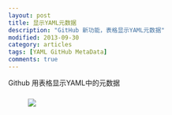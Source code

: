```yaml
---
layout: post
title: 显示YAML元数据
description: "GitHub 新功能，表格显示YAML元数据"
modified: 2013-09-30
category: articles
tags: [YAML GitHub MetaData]
comments: true  
---
```


Github 用表格显示YAML中的元数据
### 

<figure>
	<a href="{{site.url}}/images/yaml-metadata.png"><img src="{{site.url}}/images/yaml-metadata.png"></a>
</figure>
